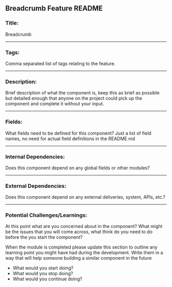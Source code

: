 ## Breadcrumb Feature README

### Title:

Breadcrumb

---

### Tags: 

Comma separated list of tags relating to the feature.

---

### Description: 

Brief description of what the component is, keep this as brief as possible but detailed enough that anyone on the project could pick up the component and complete it without your input.

---

### Fields:

What fields need to be defined for this component? Just a list of field names, no need for actual field definitions in the README.md

---

### Internal Dependencies:

Does this component depend on any global fields or other modules?

---

### External Dependencies:

Does this component depend on any external deliveries, system, APIs, etc.?

---

### Potential Challenges/Learnings:

At this point what are you concerned about in the component? What might be the issues that you will come across, what think do you need to do before the you start the component?

When the module is completed please update this section to outline any learning point you might have had during the development. Write them in a way that will help someone building a similar component in the future 

* What would you start doing?
* What would you stop doing?
* What would you continue doing?
